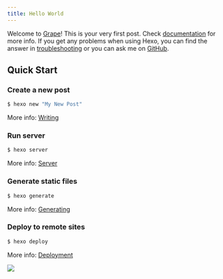 ```yaml
---
title: Hello World
---
```


Welcome to [Grape](https://grapewolf.xyz/)! This is your very first post. Check [documentation](https://grapewolf.xyz/) for more info. If you get any problems when using Hexo, you can find the answer in [troubleshooting](https://grapewolf.xyz/) or you can ask me on [GitHub](https://grapewolf.xyz/).

## Quick Start

### Create a new post

```bash
$ hexo new "My New Post"
```

More info: [Writing](https://grapewolf.xyz/)

### Run server

```bash
$ hexo server
```

More info: [Server](https://grapewolf.xyz/)

### Generate static files

```bash
$ hexo generate
```

More info: [Generating](https://grapewolf.xyz/)

### Deploy to remote sites

```bash
$ hexo deploy
```

More info: [Deployment](https://grapewolf.xyz/)

![](https://cdn.jsdelivr.net/gh/2x-ercha/twikoo-magic/image/huaji/huaji(29).gif)

